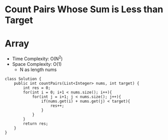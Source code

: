 # Count Pairs Whose Sum is Less than Target
# Array
* Time Complexity: O(N<sup>2</sup>)
* Space Complexity: O(1)
	* N as length nums
```
class Solution {
    public int countPairs(List<Integer> nums, int target) {
        int res = 0;
        for(int i = 0; i+1 < nums.size(); i++){
            for(int j = i+1; j < nums.size(); j++){
                if(nums.get(i) + nums.get(j) < target){
                    res++;
                }
            }
        }
        return res;
    }
}
```